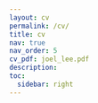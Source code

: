 ```yaml
---
layout: cv
permalink: /cv/
title: cv
nav: true
nav_order: 5
cv_pdf: joel_lee.pdf
description:
toc:
  sidebar: right
---
```

